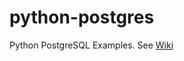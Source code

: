 # python-postgres
Python PostgreSQL Examples.  See [Wiki](https://github.com/gh0ststrike/python-postgres/wiki)
